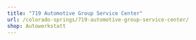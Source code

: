 ```yaml
---
title: "719 Automotive Group Service Center"
url: /colorado-springs/719-automotive-group-service-center/
shop: Autowerkstatt
---
```

